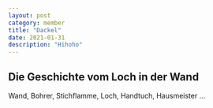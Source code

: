 ```yaml
---
layout: post
category: member
title: "Dackel"
date: 2021-01-31
description: "Hihoho"
---
```




## Die Geschichte vom Loch in der Wand

Wand, Bohrer, Stichflamme, Loch, Handtuch, Hausmeister ...
